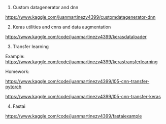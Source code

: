 1. Custom datagenerator and dnn

https://www.kaggle.com/juanmartinezv4399/customdatagenerator-dnn

2. Keras utilities and cnns and data augmentation

https://www.kaggle.com/code/juanmartinezv4399/kerasdataloader

3. Transfer learning

Example: https://www.kaggle.com/code/juanmartinezv4399/kerastransferlearning

Homework: 

https://www.kaggle.com/code/juanmartinezv4399/l05-cnn-transfer-pytorch

https://www.kaggle.com/code/juanmartinezv4399/l05-cnn-transfer-keras


4. Fastai

https://www.kaggle.com/code/juanmartinezv4399/fastaiexample

